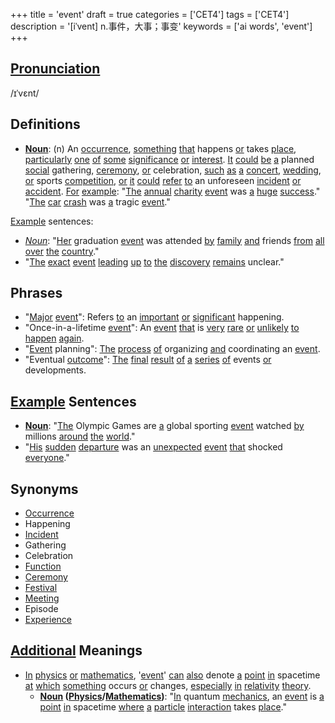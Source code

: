 +++
title = 'event'
draft = true
categories = ['CET4']
tags = ['CET4']
description = '[iˈvent] n.事件，大事；事变'
keywords = ['ai words', 'event']
+++

## [Pronunciation](/post/pronunciation/)
/ɪˈvɛnt/

## Definitions
- **[Noun](/post/noun/)**: (n) An [occurrence](/post/occurrence/), [something](/post/something/) [that](/post/that/) happens [or](/post/or/) takes [place](/post/place/), [particularly](/post/particularly/) [one](/post/one/) [of](/post/of/) [some](/post/some/) [significance](/post/significance/) [or](/post/or/) [interest](/post/interest/). [It](/post/it/) [could](/post/could/) [be](/post/be/) [a](/post/a/) planned [social](/post/social/) gathering, [ceremony](/post/ceremony/), [or](/post/or/) celebration, [such](/post/such/) [as](/post/as/) [a](/post/a/) [concert](/post/concert/), [wedding](/post/wedding/), [or](/post/or/) sports [competition](/post/competition/), [or](/post/or/) [it](/post/it/) [could](/post/could/) [refer](/post/refer/) [to](/post/to/) an unforeseen [incident](/post/incident/) [or](/post/or/) [accident](/post/accident/). [For](/post/for/) [example](/post/example/): "[The](/post/the/) [annual](/post/annual/) [charity](/post/charity/) [event](/post/event/) was [a](/post/a/) [huge](/post/huge/) [success](/post/success/)." "[The](/post/the/) [car](/post/car/) [crash](/post/crash/) was [a](/post/a/) tragic [event](/post/event/)."

[Example](/post/example/) sentences:
- *[Noun](/post/noun/)*: "[Her](/post/her/) graduation [event](/post/event/) was attended [by](/post/by/) [family](/post/family/) [and](/post/and/) friends [from](/post/from/) [all](/post/all/) [over](/post/over/) [the](/post/the/) [country](/post/country/)."
- "[The](/post/the/) [exact](/post/exact/) [event](/post/event/) [leading](/post/leading/) [up](/post/up/) [to](/post/to/) [the](/post/the/) [discovery](/post/discovery/) [remains](/post/remains/) unclear."

## Phrases
- "[Major](/post/major/) [event](/post/event/)": Refers [to](/post/to/) an [important](/post/important/) [or](/post/or/) [significant](/post/significant/) happening.
- "Once-in-a-lifetime [event](/post/event/)": An [event](/post/event/) [that](/post/that/) is [very](/post/very/) [rare](/post/rare/) [or](/post/or/) [unlikely](/post/unlikely/) [to](/post/to/) [happen](/post/happen/) [again](/post/again/).
- "[Event](/post/event/) planning": [The](/post/the/) [process](/post/process/) [of](/post/of/) organizing [and](/post/and/) coordinating an [event](/post/event/).
- "Eventual [outcome](/post/outcome/)": [The](/post/the/) [final](/post/final/) [result](/post/result/) [of](/post/of/) [a](/post/a/) [series](/post/series/) [of](/post/of/) events [or](/post/or/) developments.

## [Example](/post/example/) Sentences
- **[Noun](/post/noun/)**: "[The](/post/the/) Olympic Games are [a](/post/a/) global sporting [event](/post/event/) watched [by](/post/by/) millions [around](/post/around/) [the](/post/the/) [world](/post/world/)."
- "[His](/post/his/) [sudden](/post/sudden/) [departure](/post/departure/) was an [unexpected](/post/unexpected/) [event](/post/event/) [that](/post/that/) shocked [everyone](/post/everyone/)."

## Synonyms
- [Occurrence](/post/occurrence/)
- Happening
- [Incident](/post/incident/)
- Gathering
- Celebration
- [Function](/post/function/)
- [Ceremony](/post/ceremony/)
- [Festival](/post/festival/)
- [Meeting](/post/meeting/)
- Episode
- [Experience](/post/experience/)

## [Additional](/post/additional/) Meanings
- [In](/post/in/) [physics](/post/physics/) [or](/post/or/) [mathematics](/post/mathematics/), '[event](/post/event/)' [can](/post/can/) [also](/post/also/) denote [a](/post/a/) [point](/post/point/) [in](/post/in/) spacetime [at](/post/at/) [which](/post/which/) [something](/post/something/) occurs [or](/post/or/) changes, [especially](/post/especially/) [in](/post/in/) [relativity](/post/relativity/) [theory](/post/theory/).
  - **[Noun](/post/noun/) ([Physics](/post/physics/)/[Mathematics](/post/mathematics/))**: "[In](/post/in/) quantum [mechanics](/post/mechanics/), an [event](/post/event/) is [a](/post/a/) [point](/post/point/) [in](/post/in/) spacetime [where](/post/where/) [a](/post/a/) [particle](/post/particle/) [interaction](/post/interaction/) takes [place](/post/place/)."
